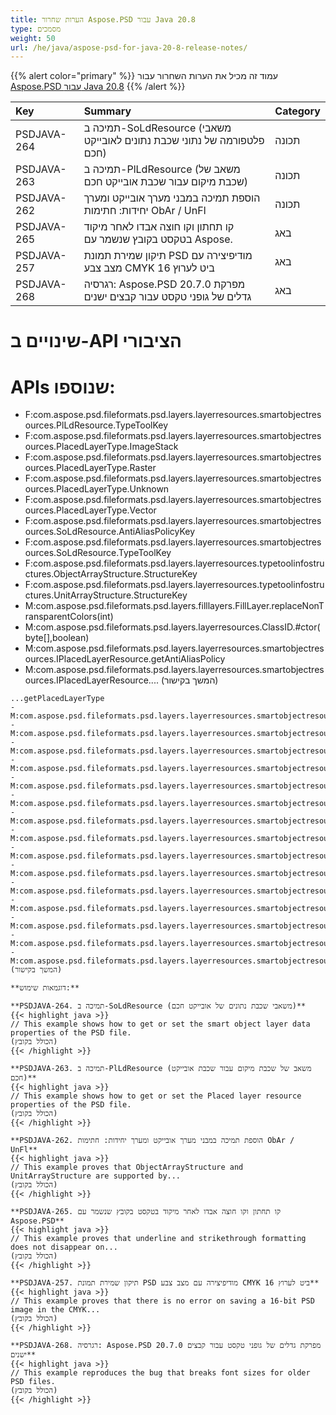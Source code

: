 ```yaml
---
title: הערות שחרור Aspose.PSD עבור Java 20.8
type: מסמכים
weight: 50
url: /he/java/aspose-psd-for-java-20-8-release-notes/
---
```


{{% alert color="primary" %}} עמוד זה מכיל את הערות השחרור עבור [Aspose.PSD עבור Java 20.8](https://downloads.aspose.com/psd/java/new-releases/aspose.psd-for-java-20.8/) {{% /alert %}}

|**Key**|**Summary**|**Category**|
| :- | :- | :- |
|PSDJAVA-264|תמיכה ב-SoLdResource (משאבי פלטפורמה של נתוני שכבת נתונים לאובייקט חכם)|תכונה|
|PSDJAVA-263|תמיכה ב-PlLdResource (משאב של שכבת מיקום עבור שכבת אובייקט חכם)|תכונה|
|PSDJAVA-262|הוספת תמיכה במבני מערך אובייקט ומערך יחידות: חתימות ObAr / UnFl|תכונה|
|PSDJAVA-265|קו תחתון וקו חוצה אבדו לאחר מיקוד בטקסט בקובץ שנשמר עם Aspose.|באג|
|PSDJAVA-257|תיקון שמירת תמונת PSD מודיפיצירה עם מצב צבע CMYK 16 ביט לערוץ|באג|
|PSDJAVA-268|רגרסיה: Aspose.PSD 20.7.0 מפרקת גדלים של גופני טקסט עבור קבצים ישנים|באג|

# **שינויים ב-API הציבורי**
# **APIs שנוספו:**
- F:com.aspose.psd.fileformats.psd.layers.layerresources.smartobjectresources.PlLdResource.TypeToolKey
- F:com.aspose.psd.fileformats.psd.layers.layerresources.smartobjectresources.PlacedLayerType.ImageStack
- F:com.aspose.psd.fileformats.psd.layers.layerresources.smartobjectresources.PlacedLayerType.Raster
- F:com.aspose.psd.fileformats.psd.layers.layerresources.smartobjectresources.PlacedLayerType.Unknown
- F:com.aspose.psd.fileformats.psd.layers.layerresources.smartobjectresources.PlacedLayerType.Vector
- F:com.aspose.psd.fileformats.psd.layers.layerresources.smartobjectresources.SoLdResource.AntiAliasPolicyKey
- F:com.aspose.psd.fileformats.psd.layers.layerresources.smartobjectresources.SoLdResource.TypeToolKey
- F:com.aspose.psd.fileformats.psd.layers.layerresources.typetoolinfostructures.ObjectArrayStructure.StructureKey
- F:com.aspose.psd.fileformats.psd.layers.layerresources.typetoolinfostructures.UnitArrayStructure.StructureKey
- M:com.aspose.psd.fileformats.psd.layers.filllayers.FillLayer.replaceNonTransparentColors(int)
- M:com.aspose.psd.fileformats.psd.layers.layerresources.ClassID.#ctor(byte[],boolean)
- M:com.aspose.psd.fileformats.psd.layers.layerresources.smartobjectresources.IPlacedLayerResource.getAntiAliasPolicy
- M:com.aspose.psd.fileformats.psd.layers.layerresources.smartobjectresources.IPlacedLayerResource....
(המשך בקישור)
```
...getPlacedLayerType
- M:com.aspose.psd.fileformats.psd.layers.layerresources.smartobjectresources.IPlacedLayerResource.getRight
- M:com.aspose.psd.fileformats.psd.layers.layerresources.smartobjectresources.IPlacedLayerResource.getTop
- M:com.aspose.psd.fileformats.psd.layers.layerresources.smartobjectresources.IPlacedLayerResource.getTotalPages
- M:com.aspose.psd.fileformats.psd.layers.layerresources.smartobjectresources.IPlacedLayerResource.getTransformMatrix
- M:com.aspose.psd.fileformats.psd.layers.layerresources.smartobjectresources.IPlacedLayerResource.getUOrder
- M:com.aspose.psd.fileformats.psd.layers.layerresources.smartobjectresources.IPlacedLayerResource.getUniqueId
- M:com.aspose.psd.fileformats.psd.layers.layerresources.smartobjectresources.IPlacedLayerResource.getVOrder
- M:com.aspose.psd.fileformats.psd.layers.layerresources.smartobjectresources.IPlacedLayerResource.getValue
- M:com.aspose.psd.fileformats.psd.layers.layerresources.smartobjectresources.IPlacedLayerResource.getVersion
- M:com.aspose.psd.fileformats.psd.layers.layerresources.smartobjectresources.IPlacedLayerResource.getVerticalMeshPointUnit
- M:com.aspose.psd.fileformats.psd.layers.layerresources.smartobjectresources.IPlacedLayerResource.getVerticalMeshPoints
- M:com.aspose.psd.fileformats.psd.layers.layerresources.smartobjectresources.IPlacedLayerResource.isCustom
- M:com.aspose.psd.fileformats.psd.layers.layerresources.smartobjectresources.IPlacedLayerResource.setAntiAliasPolicy(int)
- M:com.aspose.psd.fileformats.psd.layers.layerresources.smartobjectresources.IPlacedLayerResource.setBottom(double)
- M:com.aspose.psd.fileformats.psd.layers.layerresources.smartobjectresources.IPlacedLayerResource....
(המשך בקישור)

**דוגמאות שימוש:**

**PSDJAVA-264. תמיכה ב-SoLdResource (משאבי שכבת נתונים של אובייקט חכם)**
{{< highlight java >}}
// This example shows how to get or set the smart object layer data properties of the PSD file.
(הכולל בקובץ)
{{< /highlight >}}

**PSDJAVA-263. תמיכה ב-PlLdResource (משאב של שכבת מיקום עבור שכבת אובייקט חכם)**
{{< highlight java >}}
// This example shows how to get or set the Placed layer resource properties of the PSD file.
(הכולל בקובץ)
{{< /highlight >}}

**PSDJAVA-262. הוספת תמיכה במבני מערך אובייקט ומערך יחידות: חתימות ObAr / UnFl**
{{< highlight java >}}
// This example proves that ObjectArrayStructure and UnitArrayStructure are supported by...
(הכולל בקובץ)
{{< /highlight >}}

**PSDJAVA-265. קו תחתון וקו חוצה אבדו לאחר מיקוד בטקסט בקובץ שנשמר עם Aspose.PSD**
{{< highlight java >}}
// This example proves that underline and strikethrough formatting does not disappear on...
(הכולל בקובץ)
{{< /highlight >}}

**PSDJAVA-257. תיקון שמירת תמונת PSD מודיפיצירה עם מצב צבע CMYK 16 ביט לערוץ**
{{< highlight java >}}
// This example proves that there is no error on saving a 16-bit PSD image in the CMYK...
(הכולל בקובץ)
{{< /highlight >}}

**PSDJAVA-268. רגרסיה: Aspose.PSD 20.7.0 מפרקת גדלים של גופני טקסט עבור קבצים ישנים**
{{< highlight java >}}
// This example reproduces the bug that breaks font sizes for older PSD files.
(הכולל בקובץ)
{{< /highlight >}}
```